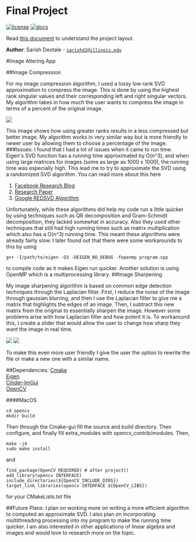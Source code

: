 # Final Project

[![license](https://img.shields.io/badge/license-MIT-green)](LICENSE)
[![docs](https://img.shields.io/badge/docs-yes-brightgreen)](docs/README.md)

Read [this document](https://github.com/CS126SP20/project-proposal-notSarish) to understand the project
layout.

**Author**: Sarish Deotale - [`sarishd2@illinois.edu`](mailto:sarishd2@illinois.edu)

#Image Altering App

##Image Compression

For my image compression algorithm, I used a lossy low rank SVD approximation to compress the image. This is done by using the highest rank singular values and their corresponding left and right singular vectors. My algorithm takes in how much the user wants to compress the image in terms of a percent of the original image.

![](https://d3i71xaburhd42.cloudfront.net/6d3c3acb5e020bb13eb64194b4456e7550197ed8/5-Figure3-1.png)

This image shows how using greater ranks results in a less compressed but better image. My algorithm works in very similar way but is more friendly to newer user by allowing them to choose a percentage of the image.
###Issues:
I found that I had a lot of issues when it came to run time. Eigen's SVD function has a running time approximated by O(n^3), and when using large matrices for images (some as large as 1000 x 1000), the running time was especially high. This lead me to try to approximate the SVD using a randomized SVD algorithm. You can read more about this here
1. [Facebook Research Blog](https://research.fb.com/blog/2014/09/fast-randomized-svd/)
2. [Research Paper](https://arxiv.org/pdf/1907.06470.pdf)
3. [Google REDSVD Algorithm](https://code.google.com/archive/p/redsvd/)

Unfortunately, while these algorithms did help my code run a little quicker by using techniques such as QR decomposition and Gram-Schmidt decomposition, they lacked somewhat in accuracy. Also they used other techniques that still had high running times such as matrix multiplication which also has a O(n^3) running time. This meant these algorithms were already fairly slow. I later found out that there were some workarounds to this by using  

```
g++ -I/path/to/eigen -O3 -DEIGEN_NO_DEBUG -fopenmp program.cpp
```

to compile code as it makes Eigen run quicker. Another solution is using OpenMP which is a multiprocessing library. 
##Image Sharpening

My image sharpening algorithm is based on common edge detection techniques through the Laplacian filter. First, I reduce the noise of the image through gaussian blurring, and then I use the Laplacian filter to give me a matrix that highlights the edges of an image. Then, I subtract this new matrix from the original to essentially sharpen the image. However some problems arise with how Laplacian filter and how potent it is. To workaround this, I create a slider that would allow the user to change how sharp they want the image in real time.

![](file:///Users/sarishdeotale/Desktop/Screen%20Shot%202020-05-06%20at%2011.53.42%20PM.png)
![](file:///Users/sarishdeotale/Desktop/Screen%20Shot%202020-05-06%20at%2011.53.30%20PM.png)

To make this even more user friendly I give the user the option to rewrite the file or make a new one with a similar name.




##Dependencies:
[Cmake](https://cmake.org/)  
[Eigen](https://gitlab.com/libeigen/eigen.git)  
[Cinder-ImGui](https://github.com/simongeilfus/Cinder-ImGui)  
[OpenCV](https://github.com/opencv/opencv/tree/4.3.0)  

####MacOS
```
cd opencv
mkdir build
```

Then through the Cmake-gui fill the source and build directory. Then configure, and finally fill extra_modules with opencv_contrib/modules. Then,

```
make -j4
sudo make install
```
and 

```
find_package(OpenCV REQUIRED) # after project()
add_library(opencv INTERFACE)
include_directories(${OpenCV_INCLUDE_DIRS})
target_link_libraries(opencv INTERFACE ${OpenCV_LIBS})
```
for your CMakeLists.txt file

##Future Plans:
I plan on working more on writing a more efficient algorithm to computed an approximate SVD. I also plan on incorporating multithreading processing into my program to make the running time quicker. I am also interested in other applications of linear algebra and images and would love to research more on the topic.

